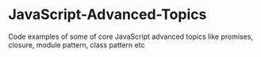 # JavaScript-Advanced-Topics
Code examples of some of core JavaScript advanced topics like promises, closure, module pattern, class pattern etc
